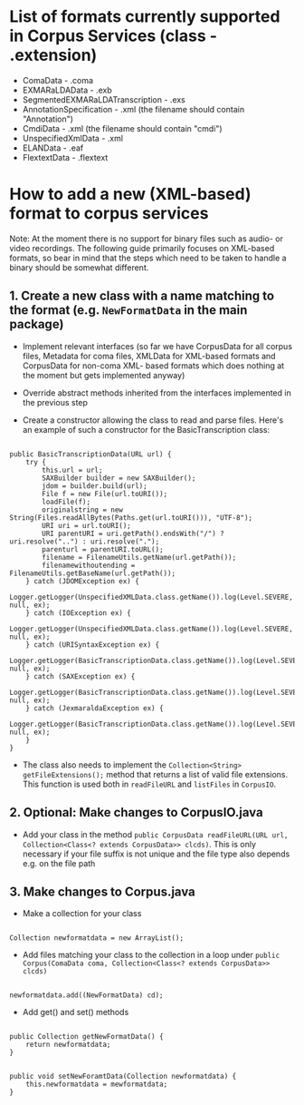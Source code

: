 # List of formats currently supported in Corpus Services (class - .extension)

- ComaData - .coma
- EXMARaLDAData - .exb
- SegmentedEXMARaLDATranscription - .exs
- AnnotationSpecification - .xml (the filename should contain "Annotation")
- CmdiData - .xml (the filename should contain "cmdi")
- UnspecifiedXmlData - .xml
- ELANData - .eaf
- FlextextData - .flextext

# How to add a new (XML-based) format to corpus services

Note: At the moment there is no support for binary files such as audio- or video recordings. The following guide primarily focuses on XML-based formats, so bear in mind that the steps which need to be taken to handle a binary should be somewhat different.

## 1. Create a new class with a name matching to the format (e.g. `NewFormatData` in the main package)

- Implement relevant interfaces (so far we have CorpusData for all corpus files, Metadata for coma files, XMLData for XML-based formats and CorpusData for non-coma XML- based formats which does nothing at the moment but gets implemented anyway)

- Override abstract methods inherited from the interfaces implemented in the previous step

- Create a constructor allowing the class to read and parse files. Here's an example of such a constructor for the BasicTranscription class:

<pre><code class="java">
public BasicTranscriptionData(URL url) {
    try {
        this.url = url;
        SAXBuilder builder = new SAXBuilder();
        jdom = builder.build(url);
        File f = new File(url.toURI());
        loadFile(f);
        originalstring = new String(Files.readAllBytes(Paths.get(url.toURI())), "UTF-8");
        URI uri = url.toURI();
        URI parentURI = uri.getPath().endsWith("/") ? uri.resolve("..") : uri.resolve(".");
        parenturl = parentURI.toURL();
        filename = FilenameUtils.getName(url.getPath());
        filenamewithoutending = FilenameUtils.getBaseName(url.getPath());
    } catch (JDOMException ex) {
        Logger.getLogger(UnspecifiedXMLData.class.getName()).log(Level.SEVERE, null, ex);
    } catch (IOException ex) {
        Logger.getLogger(UnspecifiedXMLData.class.getName()).log(Level.SEVERE, null, ex);
    } catch (URISyntaxException ex) {
        Logger.getLogger(BasicTranscriptionData.class.getName()).log(Level.SEVERE, null, ex);
    } catch (SAXException ex) {
        Logger.getLogger(BasicTranscriptionData.class.getName()).log(Level.SEVERE, null, ex);
    } catch (JexmaraldaException ex) {
        Logger.getLogger(BasicTranscriptionData.class.getName()).log(Level.SEVERE, null, ex);
    }
}
</code></pre> 

- The class also needs to implement the `Collection<String> getFileExtensions();` method that returns a list of
  valid file extensions. This function is used both in `readFileURL` and `listFiles` in `CorpusIO`.
  
## 2. Optional: Make changes to CorpusIO.java

- Add your class in the method `public CorpusData readFileURL(URL url, Collection<Class<? extends CorpusData>> clcds)`.
  This is only necessary if your file suffix is not unique and the file type also depends e.g. on the file path

## 3. Make changes to Corpus.java

- Make a collection for your class

<pre><code class="java">
Collection<NewFormatData> newformatdata = new ArrayList();
</code></pre>

- Add files matching your class to the collection in a loop under `public Corpus(ComaData coma, Collection<Class<? extends CorpusData>> clcds)`

<pre><code class="java">
newformatdata.add((NewFormatData) cd);
</code></pre>

- Add get() and set() methods

<pre><code class="java">
public Collection<NewFormatData> getNewFormatData() {
    return newformatdata;
}
</code></pre>
<pre><code class="java">
public void setNewForamtData(Collection<NewFormatData> newformatdata) {
    this.newformatdata = mewformatdata;
}
</code></pre>